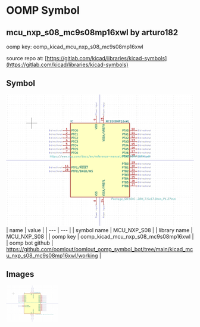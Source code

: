 # OOMP Symbol  
## mcu_nxp_s08_mc9s08mp16xwl  by arturo182  
  
oomp key: oomp_kicad_mcu_nxp_s08_mc9s08mp16xwl  
  
source repo at: [https://gitlab.com/kicad/libraries/kicad-symbols](https://gitlab.com/kicad/libraries/kicad-symbols)  
## Symbol  
  
[![working.png](working_600.png)](working.png)  
| name | value | 
| --- | --- | 
| symbol name | MCU_NXP_S08 | 
| library name | MCU_NXP_S08 | 
| oomp key | oomp_kicad_mcu_nxp_s08_mc9s08mp16xwl | 
| oomp bot github | https://github.com/oomlout/oomlout_oomp_symbol_bot/tree/main/kicad_mcu_nxp_s08_mc9s08mp16xwl/working | 
## Images  
  
[![working.png](working_140.png)](working.png)  
